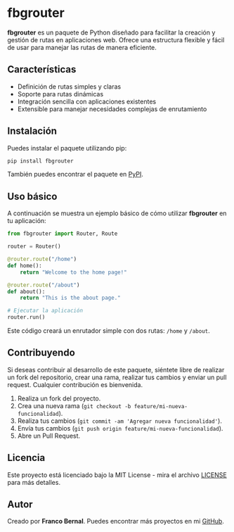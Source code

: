 
# fbgrouter

**fbgrouter** es un paquete de Python diseñado para facilitar la creación y gestión de rutas en aplicaciones web. Ofrece una estructura flexible y fácil de usar para manejar las rutas de manera eficiente.

## Características

- Definición de rutas simples y claras
- Soporte para rutas dinámicas
- Integración sencilla con aplicaciones existentes
- Extensible para manejar necesidades complejas de enrutamiento

## Instalación

Puedes instalar el paquete utilizando pip:

```bash
pip install fbgrouter
```

También puedes encontrar el paquete en [PyPI](https://pypi.org/project/fbgrouter/).

## Uso básico

A continuación se muestra un ejemplo básico de cómo utilizar **fbgrouter** en tu aplicación:

```python
from fbgrouter import Router, Route

router = Router()

@router.route("/home")
def home():
    return "Welcome to the home page!"

@router.route("/about")
def about():
    return "This is the about page."

# Ejecutar la aplicación
router.run()
```

Este código creará un enrutador simple con dos rutas: `/home` y `/about`.

## Contribuyendo

Si deseas contribuir al desarrollo de este paquete, siéntete libre de realizar un fork del repositorio, crear una rama, realizar tus cambios y enviar un pull request. Cualquier contribución es bienvenida.

1. Realiza un fork del proyecto.
2. Crea una nueva rama (`git checkout -b feature/mi-nueva-funcionalidad`).
3. Realiza tus cambios (`git commit -am 'Agregar nueva funcionalidad'`).
4. Envía tus cambios (`git push origin feature/mi-nueva-funcionalidad`).
5. Abre un Pull Request.

## Licencia

Este proyecto está licenciado bajo la MIT License - mira el archivo [LICENSE](LICENSE) para más detalles.

## Autor

Creado por **Franco Bernal**. Puedes encontrar más proyectos en mi [GitHub](https://github.com/franco-bernal/fbgrouter).
